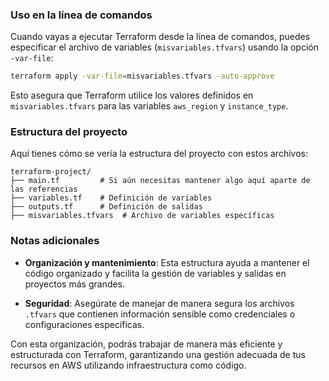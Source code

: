 ### Uso en la línea de comandos

Cuando vayas a ejecutar Terraform desde la línea de comandos, puedes especificar el archivo de variables (`misvariables.tfvars`) usando la opción `-var-file`:

```bash
terraform apply -var-file=misvariables.tfvars -auto-approve
```

Esto asegura que Terraform utilice los valores definidos en `misvariables.tfvars` para las variables `aws_region` y `instance_type`.

### Estructura del proyecto

Aquí tienes cómo se vería la estructura del proyecto con estos archivos:

```
terraform-project/
├── main.tf         # Si aún necesitas mantener algo aquí aparte de las referencias
├── variables.tf    # Definición de variables
├── outputs.tf      # Definición de salidas
├── misvariables.tfvars  # Archivo de variables específicas
```

### Notas adicionales

- **Organización y mantenimiento**: Esta estructura ayuda a mantener el código organizado y facilita la gestión de variables y salidas en proyectos más grandes.
  
- **Seguridad**: Asegúrate de manejar de manera segura los archivos `.tfvars` que contienen información sensible como credenciales o configuraciones específicas.

Con esta organización, podrás trabajar de manera más eficiente y estructurada con Terraform, garantizando una gestión adecuada de tus recursos en AWS utilizando infraestructura como código.